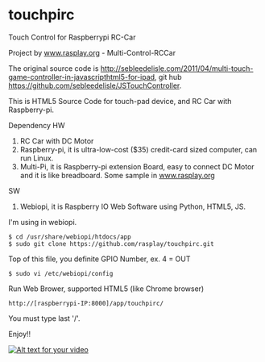 touchpirc
=========

Touch Control for Raspberrypi RC-Car

Project by www.rasplay.org - Multi-Control-RCCar

The original source code is http://sebleedelisle.com/2011/04/multi-touch-game-controller-in-javascripthtml5-for-ipad,
git hub https://github.com/sebleedelisle/JSTouchController.



This is HTML5 Source Code for touch-pad device, and RC Car with Raspberry-pi.

Dependency
HW 
 1. RC Car with DC Motor
 2. Raspberry-pi, it is ultra-low-cost ($35) credit-card sized computer, can run Linux.
 3. Multi-Pi, it is Raspberry-pi extension Board, easy to connect DC Motor and it is like breadboard. Some sample in www.rasplay.org

SW
 1. Webiopi, it is Raspberry IO Web Software using Python, HTML5, JS.

I'm using in webiopi.
```
$ cd /usr/share/webiopi/htdocs/app
$ sudo git clone https://github.com/rasplay/touchpirc.git
```

Top of this file, you definite GPIO Number, ex.
4 = OUT
```
$ sudo vi /etc/webiopi/config
```

Run Web Brower, supported HTML5 (like Chrome browser)
```
http://[raspberrypi-IP:8000]/app/touchpirc/
```
You must type last '/'. 

Enjoy!!  

[![Alt text for your video](http://www.rasplay.org/wp-content/uploads/%EA%B7%B8%EB%A6%BC13.png?w=500)](http://www.youtube.com/watch?v=Ricpb-1gF_4)

